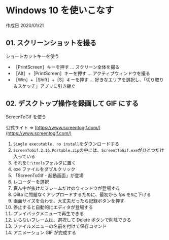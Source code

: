 # Windows 10 を使いこなす

作成日 2020/01/21

## 01. スクリーンショットを撮る

ショートカットキーを使う

-   ［PrintScreen］キーを押す ... スクリーン全体を撮る
-   ［Alt］+［PrintScreen］キーを押す ... アクティブウィンドウを撮る
-   ［Win］+［Shift］+［S］キーを押す ... 好きなエリアを選択し、「切り取り＆スケッチ」アプリに引き継ぐ

## 02. デスクトップ操作を録画して GIF にする

ScreenToGif を使う

公式サイト => [https://www.screentogif.com/](https://www.screentogif.com/)

1. `Single executable, no install`をダウンロードする
1. `ScreenToGif.2.16.Portable.zip`の中には、`ScreentToGif.exe`がひとつだけ入っている
1. それを`C:\tools`フォルダに置く
1. exe ファイルをダブルクリック
1. 「ScreenToGif - 起動画面」が登場
1. レコーダーを選択
1. 真ん中が抜けたフレームだけのウィンドウが登場する
1. Qiita に問題なくアップロードするために、最初から fps を`5`に下げる
1. 画面サイズを合わせ、大丈夫だったら記録ボタンを押す
1. 停止すると自動的にエディタが登場する
1. プレイバックメニューで再生できる
1. いらないフレームは、選択して Delete ボタンで削除できる
1. ファイルメニューの名前を付けて保存コマンド
1. アニメーション GIF が完成する

